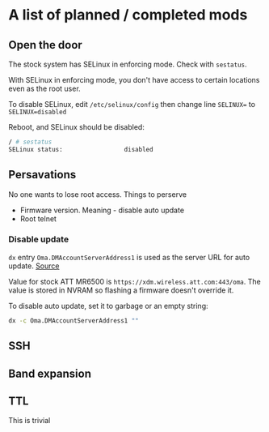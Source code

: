 # A list of planned / completed mods
## Open the door
The stock system has SELinux in enforcing mode. Check with `sestatus`.

With SELinux in enforcing mode, you don't have access to certain locations even as the root user.

To disable SELinux, edit `/etc/selinux/config` then change line `SELINUX=` to `SELINUX=disabled`

Reboot, and SELinux should be disabled:
```bash
/ # sestatus
SELinux status:                 disabled
```

## Persavations
No one wants to lose root access. Things to perserve
* Firmware version. Meaning - disable auto update
* Root telnet
### Disable update
`dx` entry `Oma.DMAccountServerAddress1` is used as the server URL for auto update. [Source](https://www.reddit.com/r/Dish5G/comments/10mqgzq/mr6400_firmware_warning/)

Value for stock ATT MR6500 is `https://xdm.wireless.att.com:443/oma`. The value is stored in NVRAM so flashing a firmware doesn't override it.

To disable auto update, set it to garbage or an empty string:
```bash
dx -c Oma.DMAccountServerAddress1 ""
```

## SSH

## Band expansion

## TTL
This is trivial


